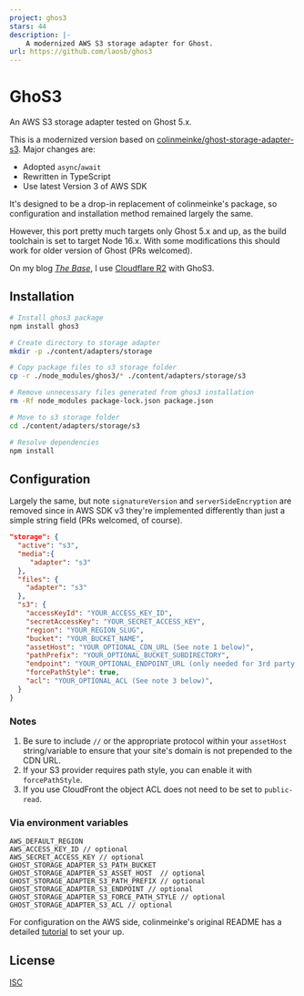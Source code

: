 ```yaml
---
project: ghos3
stars: 44
description: |-
    A modernized AWS S3 storage adapter for Ghost.
url: https://github.com/laosb/ghos3
---
```


# GhoS3

An AWS S3 storage adapter tested on Ghost 5.x.

This is a modernized version based on [colinmeinke/ghost-storage-adapter-s3](https://github.com/colinmeinke/ghost-storage-adapter-s3). Major changes are:

- Adopted `async`/`await`
- Rewritten in TypeScript
- Use latest Version 3 of AWS SDK

It's designed to be a drop-in replacement of colinmeinke's package, so configuration and installation method remained largely the same.

However, this port pretty much targets only Ghost 5.x and up, as the build toolchain is set to target Node 16.x. With some modifications this should work for older version of Ghost (PRs welcomed).

On my blog [_The Base_](https://base.of.sb), I use [Cloudflare R2](https://www.cloudflare.com/zh-tw/products/r2/) with GhoS3.

## Installation

```bash
# Install ghos3 package
npm install ghos3

# Create directory to storage adapter
mkdir -p ./content/adapters/storage

# Copy package files to s3 storage folder
cp -r ./node_modules/ghos3/* ./content/adapters/storage/s3

# Remove unnecessary files generated from ghos3 installation
rm -Rf node_modules package-lock.json package.json

# Move to s3 storage folder
cd ./content/adapters/storage/s3

# Resolve dependencies
npm install
```

## Configuration

Largely the same, but note `signatureVersion` and `serverSideEncryption` are removed since in AWS SDK v3 they're implemented differently than just a simple string field (PRs welcomed, of course).

```json
"storage": {
  "active": "s3",
  "media":{
     "adapter": "s3"
  },
  "files": {
    "adapter": "s3"
  },
  "s3": {
    "accessKeyId": "YOUR_ACCESS_KEY_ID",
    "secretAccessKey": "YOUR_SECRET_ACCESS_KEY",
    "region": "YOUR_REGION_SLUG",
    "bucket": "YOUR_BUCKET_NAME",
    "assetHost": "YOUR_OPTIONAL_CDN_URL (See note 1 below)",
    "pathPrefix": "YOUR_OPTIONAL_BUCKET_SUBDIRECTORY",
    "endpoint": "YOUR_OPTIONAL_ENDPOINT_URL (only needed for 3rd party S3 providers)",
    "forcePathStyle": true,
    "acl": "YOUR_OPTIONAL_ACL (See note 3 below)",
  }
}
```

### Notes

1. Be sure to include `//` or the appropriate protocol within your `assetHost` string/variable to ensure that your site's domain is not prepended to the CDN URL.
2. If your S3 provider requires path style, you can enable it with `forcePathStyle`.
3. If you use CloudFront the object ACL does not need to be set to `public-read`.

### Via environment variables

```
AWS_DEFAULT_REGION
AWS_ACCESS_KEY_ID // optional
AWS_SECRET_ACCESS_KEY // optional
GHOST_STORAGE_ADAPTER_S3_PATH_BUCKET
GHOST_STORAGE_ADAPTER_S3_ASSET_HOST  // optional
GHOST_STORAGE_ADAPTER_S3_PATH_PREFIX // optional
GHOST_STORAGE_ADAPTER_S3_ENDPOINT // optional
GHOST_STORAGE_ADAPTER_S3_FORCE_PATH_STYLE // optional
GHOST_STORAGE_ADAPTER_S3_ACL // optional
```

For configuration on the AWS side, colinmeinke's original README has a detailed [tutorial](https://github.com/colinmeinke/ghost-storage-adapter-s3/tree/master#aws-configuration) to set your up.

## License

[ISC](./LICENSE.md)

